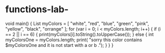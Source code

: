 ﻿# functions-lab-
void main() {
  List myColors = [
    "white",
    "red",
    "blue",
    "green",
    "pink",
    "yellow",
    "black",
    "orrange"
  ];
  for (var i = 0; i < myColors.length; i++) {
    if (i == 2 || i == 6) {
      print(myColors[i].toString().toUpperCase());
    } else {
      int myColorsOne = myColors.length;
      print(
          "sorry this color contains $myColorsOne and it is not start with a or b .");
    }
  }
}
